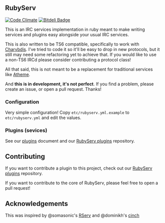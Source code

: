 ## RubyServ

[![Code Climate](https://codeclimate.com/github/jameswritescode/rubyserv.png)](https://codeclimate.com/github/jameswritescode/rubyserv) [![Bitdeli Badge](https://d2weczhvl823v0.cloudfront.net/jameswritescode/rubyserv/trend.png)](https://bitdeli.com/free "Bitdeli Badge")

This is an IRC services implementation in ruby meant to make writing services and plugins easy alongside your usual IRC services.

This is also written to be TS6 compatible, specifically to work with [Charybdis](http://www.atheme.org/project/charybdis). I've tried to code it so it'll be easy to drop in new protocols, but it still may need some refactoring yet to achieve that. If you would like to use a non-TS6 IRCd please consider contributing a protocol class!

All that said, this is not meant to be a replacement for traditional services like [Atheme](https://github.com/atheme/atheme).

And **this is in development, it's not perfect**. If you find a problem, please create an issue, or open a pull request. Thanks!

### Configuration

Very simple configuration! Copy `etc/rubyserv.yml.example` to `etc/rubyserv.yml` and edit the values.

### Plugins (sevices)

See our [plugins](https://github.com/jameswritescode/rubyserv/tree/master/doc/plugins.md) document and our [RubyServ plugins](https://github.com/jameswritescode/rubyserv-plugins) repository.

## Contributing

If you want to contribute a plugin to this project, check out our [RubyServ plugins](https://github.com/jameswritescode/rubyserv-plugins) repository.

If you want to contribute to the core of RubyServ, please feel free to open a pull request!

## Acknowledgements

This was inspired by @somasonic's [RServ](https://github.com/somasonic/RServ) and @dominikh's [cinch](https://github.com/cinchrb/cinch)
